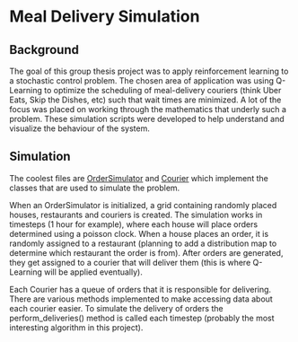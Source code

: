 # Meal Delivery Simulation
## Background
The goal of this group thesis project was to apply reinforcement learning to a stochastic control problem. The chosen area of application was using Q-Learning to optimize the scheduling of meal-delivery couriers (think Uber Eats, Skip the Dishes, etc) such that wait times are minimized. A lot of the focus was placed on working through the mathematics that underly such a problem. These simulation scripts were developed to help understand and visualize the behaviour of the system. 

## Simulation

The coolest files are [OrderSimulator](https://github.com/trombonee/delivery-simulation/blob/master/Simulation/OrderSimulator.py) and [Courier](https://github.com/trombonee/delivery-simulation/blob/master/Simulation/Courier.py) which implement the classes that are used to simulate the problem. 

When an OrderSimulator is initialized, a grid containing randomly placed houses, restaurants and couriers is created. The simulation works in timesteps (1 hour for example), where each house will place orders determined using a poisson clock. When a house places an order, it is randomly assigned to a restaurant (planning to add a distribution map to determine which restaurant the order is from). After orders are generated, they get assigned to a courier that will deliver them (this is where Q-Learning will be applied eventually).

Each Courier has a queue of orders that it is responsible for delivering. There are various methods implemented to make accessing data about each courier easier. To simulate the delivery of orders the perform_deliveries() method is called each timestep (probably the most interesting algorithm in this project).

